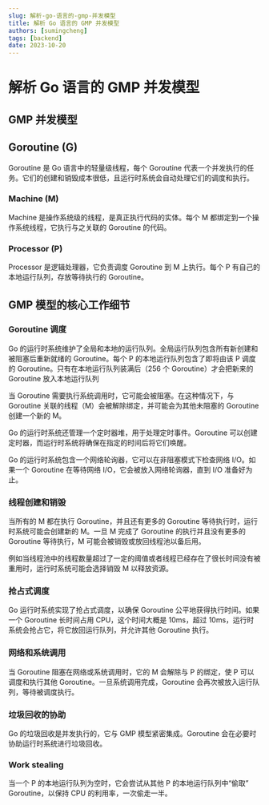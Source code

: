 ```yaml
---
slug: 解析-go-语言的-gmp-并发模型
title: 解析 Go 语言的 GMP 并发模型
authors: [sumingcheng]
tags: [backend]
date: 2023-10-20
---
```


# 解析 Go 语言的 GMP 并发模型

## GMP 并发模型

## Goroutine (G)

Goroutine 是 Go 语言中的轻量级线程，每个 Goroutine 代表一个并发执行的任务。它们的创建和销毁成本很低，且运行时系统会自动处理它们的调度和执行。

### Machine (M)

Machine 是操作系统级的线程，是真正执行代码的实体。每个 M 都绑定到一个操作系统线程，它执行与之关联的 Goroutine 的代码。

### Processor (P)

Processor 是逻辑处理器，它负责调度 Goroutine 到 M 上执行。每个 P 有自己的本地运行队列，存放等待执行的 Goroutine。

## GMP 模型的核心工作细节

### Goroutine 调度

Go 的运行时系统维护了全局和本地的运行队列。全局运行队列包含所有新创建和被阻塞后重新就绪的 Goroutine。每个 P 的本地运行队列包含了即将由该 P 调度的 Goroutine。只有在本地运行队列装满后（256 个 Goroutine）才会把新来的 Goroutine 放入本地运行队列

当 Goroutine 需要执行系统调用时，它可能会被阻塞。在这种情况下，与 Goroutine 关联的线程（M）会被解除绑定，并可能会为其他未阻塞的 Goroutine 创建一个新的 M。

Go 的运行时系统还管理一个定时器堆，用于处理定时事件。Goroutine 可以创建定时器，而运行时系统将确保在指定的时间后将它们唤醒。

Go 的运行时系统包含一个网络轮询器，它可以在非阻塞模式下检查网络 I/O。如果一个 Goroutine 在等待网络 I/O，它会被放入网络轮询器，直到 I/O 准备好为止。

### 线程创建和销毁

当所有的 M 都在执行 Goroutine，并且还有更多的 Goroutine 等待执行时，运行时系统可能会创建新的 M。一旦 M 完成了 Goroutine 的执行并且没有更多的 Goroutine 等待执行，M 可能会被销毁或放回线程池以备后用。

例如当线程池中的线程数量超过了一定的阈值或者线程已经存在了很长时间没有被重用时，运行时系统可能会选择销毁 M 以释放资源。

### 抢占式调度

Go 运行时系统实现了抢占式调度，以确保 Goroutine 公平地获得执行时间。如果一个 Goroutine 长时间占用 CPU，这个时间大概是 10ms，超过 10ms，运行时系统会抢占它，将它放回运行队列，并允许其他 Goroutine 执行。

### 网络和系统调用

当 Goroutine 阻塞在网络或系统调用时，它的 M 会解除与 P 的绑定，使 P 可以调度和执行其他 Goroutine。一旦系统调用完成，Goroutine 会再次被放入运行队列，等待被调度执行。

### 垃圾回收的协助

Go 的垃圾回收是并发执行的，它与 GMP 模型紧密集成。Goroutine 会在必要时协助运行时系统进行垃圾回收。

### Work stealing

当一个 P 的本地运行队列为空时，它会尝试从其他 P 的本地运行队列中“偷取” Goroutine，以保持 CPU 的利用率，一次偷走一半。
